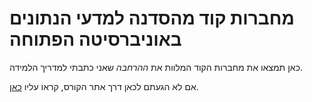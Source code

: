 # מחברות קוד מהסדנה למדעי הנתונים באוניברסיטה הפתוחה
כאן תמצאו את מחברות הקוד המלוות את *ההרחבה* שאני כתבתי למדריך הלמידה.

אם לא הגעתם לכאן דרך אתר הקורס, קראו עליו [כאן](https://www.openu.ac.il/courses/20936.htm).
